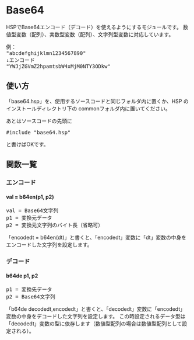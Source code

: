 # Base64<br>
HSPでBase64エンコード（デコード）を使えるようにするモジュールです。
数値型変数（配列）、実数型変数（配列）、文字列型変数に対応しています。
<pre>
例：
"abcdefghijklmn1234567890"
↓エンコード
"YWJjZGVmZ2hpamtsbW4xMjM0NTY3ODkw"
</pre>

## 使い方
「base64.hsp」を、使用するソースコードと同じフォルダ内に置くか、HSP のインストールディレクトリ下の commonフォルダ内に置いてください。

あとはソースコードの先頭に
<pre>
#include "base64.hsp"
</pre>

と書けばOKです。

## 関数一覧
### エンコード
#### val = b64en(p1, p2)
<pre>
val = Base64文字列
p1 = 変換元データ
p2 = 変換元文字列のバイト長（省略可）
</pre>

「encodedt = b64en(dt)」と書くと、「encodedt」変数に「dt」変数の中身をエンコードした文字列を設定します。


### デコード
#### b64de p1, p2
<pre>
p1 = 変換先データ
p2 = Base64文字列
</pre>

「b64de decodedt,encodedt」と書くと、「decodedt」変数に「encodedt」変数の中身をデコードした文字列を設定します。
この時設定されるデータ型は「decodedt」変数の型に依存します（数値型配列の場合は数値型配列として設定される）。